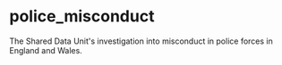 # police_misconduct
The Shared Data Unit's investigation into misconduct in police forces in England and Wales.
